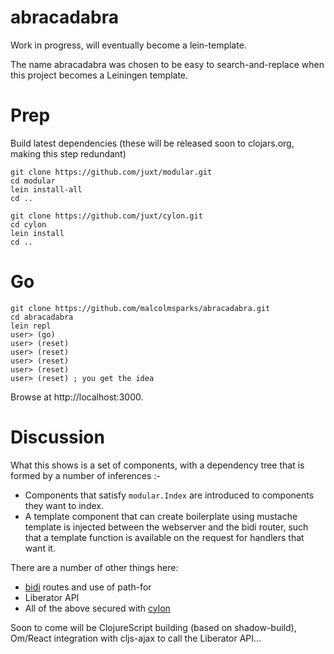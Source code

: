 # abracadabra

Work in progress, will eventually become a lein-template.

The name abracadabra was chosen to be easy to search-and-replace when
this project becomes a Leiningen template.

# Prep

Build latest dependencies (these will be released soon to clojars.org, making this step redundant)

    git clone https://github.com/juxt/modular.git
    cd modular
    lein install-all
    cd ..

    git clone https://github.com/juxt/cylon.git
    cd cylon
    lein install
    cd ..

# Go

    git clone https://github.com/malcolmsparks/abracadabra.git
    cd abracadabra
    lein repl
    user> (go)
    user> (reset)
    user> (reset)
    user> (reset)
    user> (reset)
    user> (reset) ; you get the idea


Browse at http://localhost:3000.

# Discussion

What this shows is a set of components, with a dependency tree that is formed by a number of inferences :-

* Components that satisfy `modular.Index` are introduced to components they want to index.
* A template component that can create boilerplate using mustache template is injected between the webserver and the bidi router, such that a template function is available on the request for handlers that want it.

There are a number of other things here:

* [bidi](https://github.com/juxt/bidi.git) routes and use of path-for
* Liberator API
* All of the above secured with [cylon](https://github.com/juxt/cylon.git)

Soon to come will be ClojureScript building (based on shadow-build), Om/React integration with cljs-ajax to call the Liberator API...
